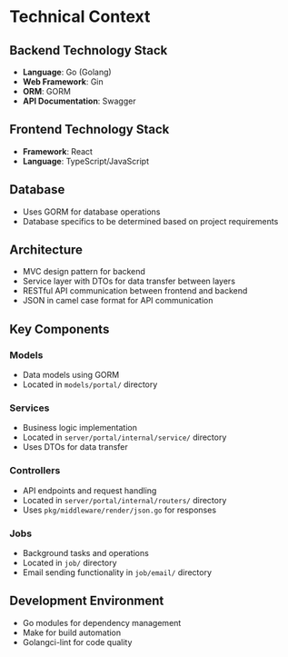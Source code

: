 # Technical Context

## Backend Technology Stack
- **Language**: Go (Golang)
- **Web Framework**: Gin
- **ORM**: GORM
- **API Documentation**: Swagger

## Frontend Technology Stack
- **Framework**: React
- **Language**: TypeScript/JavaScript

## Database
- Uses GORM for database operations
- Database specifics to be determined based on project requirements

## Architecture
- MVC design pattern for backend
- Service layer with DTOs for data transfer between layers
- RESTful API communication between frontend and backend
- JSON in camel case format for API communication

## Key Components
### Models
- Data models using GORM
- Located in `models/portal/` directory

### Services
- Business logic implementation
- Located in `server/portal/internal/service/` directory
- Uses DTOs for data transfer

### Controllers
- API endpoints and request handling
- Located in `server/portal/internal/routers/` directory
- Uses `pkg/middleware/render/json.go` for responses

### Jobs
- Background tasks and operations
- Located in `job/` directory
- Email sending functionality in `job/email/` directory

## Development Environment
- Go modules for dependency management
- Make for build automation
- Golangci-lint for code quality 
